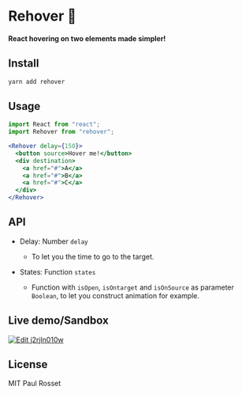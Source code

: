 # Rehover 👐

#### React hovering on two elements made simpler!

## Install

```sh
yarn add rehover
```

## Usage

```js
import React from "react";
import Rehover from "rehover";
```

```jsx
<Rehover delay={150}>
  <button source>Hover me!</button>
  <div destination>
    <a href="#">A</a>
    <a href="#">B</a>
    <a href="#">C</a>
  </div>
</Rehover>
```

## API

* Delay: Number `delay`

  * To let you the time to go to the target.

* States: Function `states`
  * Function with `isOpen`, `isOntarget` and `isOnSource` as parameter `Boolean`, to let you construct animation for example.

## Live demo/Sandbox

[![Edit j2rjln010w](https://codesandbox.io/static/img/play-codesandbox.svg)](https://codesandbox.io/s/0o78oxx3w0)

## License

MIT Paul Rosset
